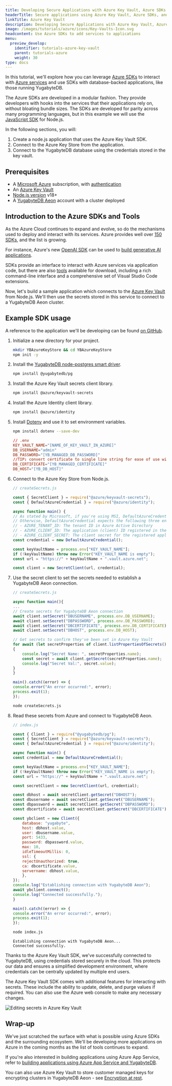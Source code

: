 ```yaml
---
title: Developing Secure Applications with Azure Key Vault, Azure SDKs and YugabyteDB
headerTitle: Secure applications using Azure Key Vault, Azure SDKs, and YugabyteDB
linkTitle: Azure Key Vault
description: Developing Secure Applications with Azure Key Vault, Azure SDKs and YugabyteDB
image: /images/tutorials/azure/icons/Key-Vaults-Icon.svg
headcontent: Use Azure SDKs to add services to applications
menu:
  preview_develop:
    identifier: tutorials-azure-key-vault
    parent: tutorials-azure
    weight: 30
type: docs
---
```


In this tutorial, we'll explore how you can leverage [Azure SDKs](https://azure.microsoft.com/en-us/downloads/) to interact with [Azure services](https://azure.microsoft.com/en-us/products#compute) and use SDKs with database-backed applications, like those running YugabyteDB.

The Azure SDKs are developed in a modular fashion. They provide developers with hooks into the services that their applications rely on, without bloating bundle sizes. The SDKs are developed for parity across many programming languages, but in this example we will use the [JavaScript SDK](https://learn.microsoft.com/en-us/azure/developer/javascript/core/use-azure-sdk) for Node.js.

In the following sections, you will:

1. Create a node.js application that uses the Azure Key Vault SDK.
1. Connect to the Azure Key Store from the application.
1. Connect to the YugabyteDB database using the credentials stored in the key vault.

## Prerequisites

- A [Microsoft Azure](http://azure.microsoft.com) subscription, with [authentication](https://learn.microsoft.com/en-us/azure/developer/javascript/sdk/authentication/local-development-environment-service-principal?tabs=azure-portal)
- An [Azure Key Vault](https://azure.microsoft.com/en-us/products/key-vault)
- [Node.js version](https://github.com/nodejs/release#release-schedule) v18+
- A [YugabyteDB Aeon](https://cloud.yugabyte.com/) account with a cluster deployed

## Introduction to the Azure SDKs and Tools

As the Azure Cloud continues to expand and evolve, so do the mechanisms used to deploy and interact with its services. Azure provides well over [150 SDKs](https://learn.microsoft.com/en-us/javascript/api/overview/azure/?view=azure-node-latest), and the list is growing.

For instance, Azure's new [OpenAI SDK](https://github.com/Azure/azure-sdk-for-js/tree/main/sdk/openai/openai) can be used to [build generative AI applications](https://www.yugabyte.com/blog/build-generative-ai-low-latency/).

SDKs provide an interface to interact with Azure services via application code, but there are also [tools](https://azure.microsoft.com/en-us/downloads/) available for download, including a rich command-line interface and a comprehensive set of Visual Studio Code extensions.

Now, let's build a sample application which connects to the [Azure Key Vault](https://azure.microsoft.com/en-us/products/key-vault) from Node.js. We'll then use the secrets stored in this service to connect to a YugabyteDB Aeon cluster.

## Example SDK usage

A reference to the application we'll be developing can be found [on GitHub](https://github.com/YugabyteDB-Samples/yugabytedb-azure-key-vault-sdk-demo-nodejs).

1. Initialize a new directory for your project.

    ```sh
    mkdir YBAzureKeyStore && cd YBAzureKeyStore
    npm init -y
    ```

1. Install the [YugabyteDB node-postgres smart driver](/preview/develop/drivers-orms/nodejs/yugabyte-node-driver/).

    ```sh
    npm install @yugabytedb/pg
    ```

1. Install the Azure Key Vault secrets client library.

    ```sh
    npm install @azure/keyvault-secrets
    ```

1. Install the Azure Identity client library.

    ```sh
    npm install @azure/identity
    ```

1. Install [Dotenv](https://www.npmjs.com/package/dotenv) and use it to set environment variables.

    ```sh
    npm install dotenv --save-dev
    ```

    ```conf
    // .env
    KEY_VAULT_NAME="[NAME_OF_KEY_VAULT_IN_AZURE]"
    DB_USERNAME="admin"
    DB_PASSWORD="[YB_MANAGED_DB_PASSWORD]"
    //TIP: convert certificate to single line string for ease of use with DB client
    DB_CERTIFICATE="[YB_MANAGED_CERTIFICATE]"
    DB_HOST="[YB_DB_HOST]"
    ```

1. Connect to the Azure Key Store from Node.js.

    ```javascript
    // createSecrets.js

    const { SecretClient } = require("@azure/keyvault-secrets");
    const { DefaultAzureCredential } = require("@azure/identity");

    async function main() {
    // As stated by Microsoft, if you're using MSI, DefaultAzureCredential should "just work".
    // Otherwise, DefaultAzureCredential expects the following three environment variables:
    // - AZURE_TENANT_ID: The tenant ID in Azure Active Directory
    // - AZURE_CLIENT_ID: The application (client) ID registered in the Azure AD tenant
    // - AZURE_CLIENT_SECRET: The client secret for the registered application
    const credential = new DefaultAzureCredential();

    const keyVaultName = process.env["KEY_VAULT_NAME"];
    if (!keyVaultName) throw new Error("KEY_VAULT_NAME is empty");
    const url = "https://" + keyVaultName + ".vault.azure.net";

    const client = new SecretClient(url, credential);
    ```

1. Use the secret client to set the secrets needed to establish a YugabyteDB Aeon connection.

    ```javascript
    // createSecrets.js

    async function main(){
    ...
    // Create secrets for YugabyteDB Aeon connection
    await client.setSecret("DBUSERNAME", process.env.DB_USERNAME);
    await client.setSecret("DBPASSWORD", process.env.DB_PASSWORD);
    await client.setSecret("DBCERTIFICATE", process.env.DB_CERTIFICATE);
    await client.setSecret("DBHOST", process.env.DB_HOST);

    // Get secrets to confirm they've been set in Azure Key Vault
    for await (let secretProperties of client.listPropertiesOfSecrets())
    {
        console.log("Secret Name: ", secretProperties.name);
        const secret = await client.getSecret(secretProperties.name);
        console.log("Secret Val:", secret.value);
    }
    }

    main().catch((error) => {
    console.error("An error occurred:", error);
    process.exit(1);
    });
    ```

    ```sh
    node createSecrets.js
    ```

1. Read these secrets from Azure and connect to YugabyteDB Aeon.

    ```javascript
    // index.js

    const { Client } = require("@yugabytedb/pg");
    const { SecretClient } = require("@azure/keyvault-secrets");
    const { DefaultAzureCredential } = require("@azure/identity");

    async function main() {
    const credential = new DefaultAzureCredential();

    const keyVaultName = process.env["KEY_VAULT_NAME"];
    if (!keyVaultName) throw new Error("KEY_VAULT_NAME is empty");
    const url = "https://" + keyVaultName + ".vault.azure.net";

    const secretClient = new SecretClient(url, credential);

    const dbhost = await secretClient.getSecret("DBHOST");
    const dbusername = await secretClient.getSecret("DBUSERNAME");
    const dbpassword = await secretClient.getSecret("DBPASSWORD");
    const dbcertificate = await secretClient.getSecret("DBCERTIFICATE");

    const ybclient = new Client({
        database: "yugabyte",
        host: dbhost.value,
        user: dbusername.value,
        port: 5433,
        password: dbpassword.value,
        max: 10,
        idleTimeoutMillis: 0,
        ssl: {
        rejectUnauthorized: true,
        ca: dbcertificate.value,
        servername: dbhost.value,
        },
    });
    console.log("Establishing connection with YugabyteDB Aeon");
    await ybclient.connect();
    console.log("Connected successfully.");
    }

    main().catch((error) => {
    console.error("An error occurred:", error);
    process.exit(1);
    });
    ```

    ```sh
    node index.js
    ```

    ```output
    Establishing connection with YugabyteDB Aeon...
    Connected successfully.
    ```

Thanks to the Azure Key Vault SDK, we've successfully connected to YugabyteDB, using credentials stored securely in the cloud. This protects our data and ensures a simplified development environment, where credentials can be centrally updated by multiple end users.

The Azure Key Vault SDK comes with additional features for interacting with secrets. These include the ability to update, delete, and purge values if required. You can also use the Azure web console to make any necessary changes.

![Editing secrets in Azure Key Vault](/images/tutorials/azure/azure-key-vault/azure-key-vault.png)

## Wrap-up

We've just scratched the surface with what is possible using Azure SDKs and the surrounding ecosystem. We'll be developing more applications on Azure in the coming months as the list of tools continues to expand.

If you're also interested in building applications using Azure App Service, refer to [building applications using Azure App Service and YugabyteDB](https://www.yugabyte.com/blog/build-apps-azure-app-service/).

You can also use Azure Key Vault to store customer managed keys for encrypting clusters in YugabyteDB Aeon - see [Encryption at rest](/preview/yugabyte-cloud/cloud-secure-clusters/managed-ear/).
